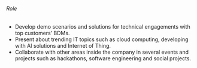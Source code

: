 ###### Role
* Develop demo scenarios and solutions for technical engagements
with top customers’ BDMs.
* Present about trending IT topics such as cloud computing,
developing with AI solutions and Internet of Thing.
* Collaborate with other areas inside the company in several events and projects such as hackathons, software engineering and social
projects.